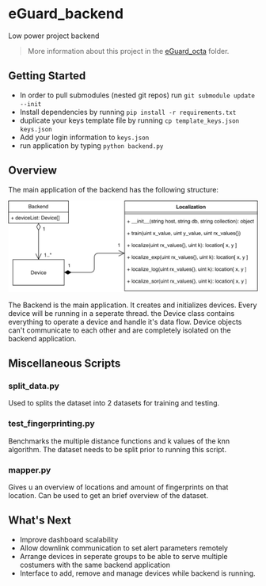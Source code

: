 # eGuard_backend
Low power project backend
> More information about this project in the [eGuard_octa](https://github.com/eGuard-lopow/eGuard_octa) folder.

## Getting Started
- In order to pull submodules (nested git repos) run `git submodule update --init`
- Install dependencies by running `pip install -r requirements.txt`
- duplicate your keys template file by running `cp template_keys.json keys.json`
- Add your login information to `keys.json`
- run application by typing `python backend.py`

## Overview

The main application of the backend has the following structure:

![Backend UML](images/backend_uml.png?raw=true "Backend UML")

The Backend is the main application. It creates and initializes devices. Every device will be running in a seperate thread. the Device class contains everything to operate a device and handle it's data flow. Device objects can't communicate to each other and are completely isolated on the backend application.

## Miscellaneous Scripts

### split_data.py
Used to splits the dataset into 2 datasets for training and testing.

### test_fingerprinting.py
Benchmarks the multiple distance functions and k values of the knn algorithm. The dataset needs to be split prior to running this script.

### mapper.py
Gives u an overview of locations and amount of fingerprints on that location. Can be used to get an brief overview of the dataset.

## What's Next

- Improve dashboard scalability
- Allow downlink communication to set alert parameters remotely
- Arrange devices in seperate groups to be able to serve multiple costumers with the same backend application
- Interface to add, remove and manage devices while backend is running.
